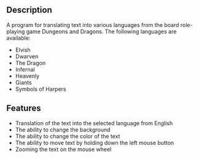 ## Description

A program for translating text into various languages from the board role-playing game Dungeons and Dragons.
The following languages are available:
- Elvish
- Dwarven
- The Dragon
- Infernal
- Heavenly
- Giants
- Symbols of Harpers

## Features
- Translation of the text into the selected language from English
- The ability to change the background
- The ability to change the color of the text
- The ability to move text by holding down the left mouse button
- Zooming the text on the mouse wheel
